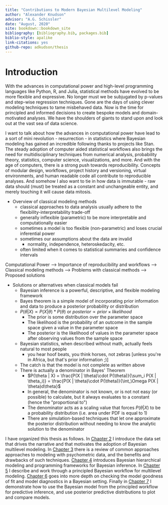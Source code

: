 ```yaml
---
title: "Contributions to Modern Bayesian Multilevel Modeling"
author: "Alexander Knudson"
advisor: "A.G. Schissler"
date: "August, 2020"
site: bookdown::bookdown_site
bibliography: [bibliography.bib, packages.bib]
biblio-style: apalike
link-citations: yes
github-repo: adkudson/thesis
---
```




# Introduction

With the advances in computational power and high-level programming languages like Python, R, and Julia, statistical methods have evolved to be more flexible and expressive. No longer must we be subjugated by p-values and step-wise regression techniques. Gone are the days of using clever modeling techniques to tame misbehaved data. Now is the time for principled and informed decisions to create bespoke models and domain-motivated analyses. We have the shoulders of giants to stand upon and look out at the vast sea of data science.

I want to talk about how the advances in computational power have lead to a sort of mini revolution - resurrection - in statistics where Bayesian modeling has gained an incredible following thanks to projects like Stan. The steady adoption of computer aided statistical workflows also brings the need for multidisciplinary techniques from numerical analysis, probability theory, statistics, computer science, visualizations, and more. And with the age of computers, there is a strong push towards reproducibility. Concepts of modular design, workflows, project history and versioning, virtual environments, and human readable code all contribute to reproducible analyses. And somehow I also want to tie in how data is immutable - raw data should (must) be treated as a constant and unchangeable entity, and merely touching it will cause data mitosis.



- Overview of classical modeling methods
  - classical approaches to data analysis usually adhere to the flexibility-interpretability trade-off
  - generally inflexible (parametric) to be more interpretable and computationally easier
  - sometimes a model is too flexible (non-parametric) and loses crucial inferential power
  - sometimes our assumptions about the data are invalid
    - normality, independence, heteroskedacity, etc.
  - often limited when it comes to statistical summaries and confidence intervals

Computational Power 
  --> Importance of reproducibility and workflows
  --> Classical modeling methods 
    --> Problems with classical methods
  --> Proposed solutions

- Solutions or alternatives when classical models fail
  - Bayesian inference is a powerful, descriptive, and flexible modeling framework
  - Bayes theorem is a simple model of incorporating prior information and data to produce a posterior probability or distribution
  - $P(\theta | X) \propto P(X | \theta) * P(\theta)$ or $posterior \propto prior \times likelihood$
    - The prior is some distribution over the parameter space
    - The likelihood is the probability of an outcome in the sample space given a value in the parameter space
    - The posterior is the likelihood of values in the parameter space after observing values from the sample space
  - Bayesian statistics, when described without math, actually feels natural to most people
    - you hear hoof beats, you think horses, not zebras [unless you're in Africa, but that's prior information ;)]
  - The catch is that the model is not complete as written above
  - There is actually a denominator in Bayes' Theorem
    - $P(\theta | X) = \frac{P(X | \theta)\cdot P(\theta)}{\sum_i P(X | \theta_i)} = \frac{P(X | \theta)\cdot P(\theta)}{\int_\Omega P(X | \theta)d\theta}$
    - In general, the denominator is not known, or is not not easy (or possible) to calculate, but it always evaluates to a constant (hence the "proportional to")
    - The denominator acts as a scaling value that forces $P(\theta|X)$ to be a probability distribution (i.e. area under PDF is equal to 1)
    - There are simulation-based techniques that let one approximate the posterior distribution without needing to know the analytic solution to the denominator



I have organized this thesis as follows. In [Chapter 2](#motivating-data) I introduce the data set that drives the narrative and that motivates the adoption of Bayesian multilevel modeling. In [Chapter 3](#background) there is a review of common approaches approaches to modeling with psychometric data, and the benefits and drawbacks of such techniques. [Chapter 4](#bayesian-modeling) introduces Bayesian hierarchical modeling and programming frameworks for Bayesian inference. In [Chapter 5](#workflow) I describe and work through a principled Bayesian workflow for multilevel modeling. [Chapter 6](#model-checking) goes into more depth on checking the model goodness of fit and model diagnostics in a Bayesian setting. Finally in [Chapter 7](#predictive-inference) I demonstrate how to use the Bayesian model from the principled workflow for predictive inference, and use posterior predictive distributions to plot and compare models.
